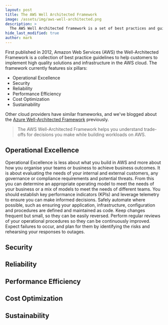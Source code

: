 ```yaml
---
layout: post
title: The AWS Well Architected Framework
image: /assets/img/aws-well-architected.png
description: >
  The AWS Well Architected framework is a set of best practices and guidelines for designing and operating infrastructure on the AWS cloud.
hide_last_modified: true
author: mark
---
```


First published in 2012, Amazon Web Services (AWS) the Well-Architected Framework is a collection of best practice guidelines to help customers to implement high quality solutions and infrastructure in the AWS cloud. The framework currently features six pillars:

- Operational Excellence
- Security
- Reliability
- Performance Efficiency
- Cost Optimization
- Sustainability

Other cloud providers have similar frameworks, and we've blogged about the [Azure Well-Architected Framework](https://mpfe.uk/blog/2021-04-01-azure-well-architected-framework/) previously.

> The AWS Well-Architected Framework helps you understand trade-offs for decisions you make while building workloads on AWS.

## Operational Excellence

Operational Excellence is less about what you build in AWS and more about how you organise your teams or business to achieve business outcomes. It is about evaluating the needs of your internal and external customers, any governance or compliance requirements and potential threats. From this you can determine an appropriate operating model to meet the needs of your business or a mix of models to meet the needs of different teams. You should establish key performance indicators (KPIs) and leverage telemetry to ensure you can make informed decisions. Safely automate where possible, such as ensuring your application, infrastructure, configuration and procedures are defined and maintained as code. Keep changes frequent but small, so they can be easily reversed. Perform regular reviews of your operational procedures so they can be continuously improved. Expect failures to occur, and plan for them by identifying the risks and rehearsing your responses to outages.

## Security


## Reliability


## Performance Efficiency


## Cost Optimization


## Sustainability

